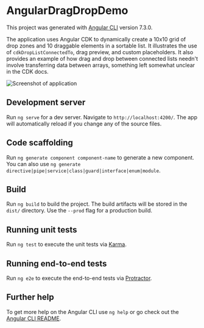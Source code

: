 # AngularDragDropDemo

This project was generated with [Angular CLI](https://github.com/angular/angular-cli) version 7.3.0.

The application uses Angular CDK to dynamically create a 10x10 grid of drop zones and 10 draggable elements in a sortable list. It illustrates the use of ```cdkDropListConnectedTo```, drag preview, and custom placeholders. It also provides an example of how drag and drop between connected lists needn't involve transferring data between arrays, something left somewhat unclear in the CDK docs.

![Screenshot of application](https://imgur.com/a/XU5RMJG)

## Development server

Run `ng serve` for a dev server. Navigate to `http://localhost:4200/`. The app will automatically reload if you change any of the source files.

## Code scaffolding

Run `ng generate component component-name` to generate a new component. You can also use `ng generate directive|pipe|service|class|guard|interface|enum|module`.

## Build

Run `ng build` to build the project. The build artifacts will be stored in the `dist/` directory. Use the `--prod` flag for a production build.

## Running unit tests

Run `ng test` to execute the unit tests via [Karma](https://karma-runner.github.io).

## Running end-to-end tests

Run `ng e2e` to execute the end-to-end tests via [Protractor](http://www.protractortest.org/).

## Further help

To get more help on the Angular CLI use `ng help` or go check out the [Angular CLI README](https://github.com/angular/angular-cli/blob/master/README.md).

